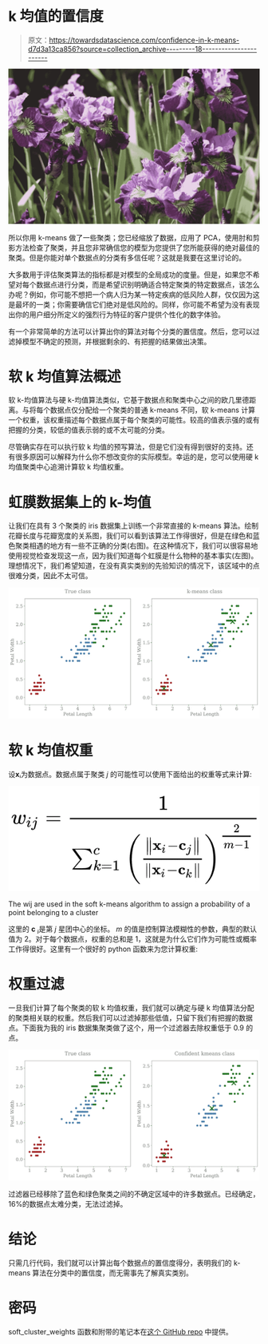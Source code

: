 # k 均值的置信度

> 原文：<https://towardsdatascience.com/confidence-in-k-means-d7d3a13ca856?source=collection_archive---------18----------------------->

![](img/2b4c34ac05348ec450e08d63a26d83bf.png)

所以你用 k-means 做了一些聚类；您已经缩放了数据，应用了 PCA，使用肘和剪影方法检查了聚类，并且您非常确信您的模型为您提供了您所能获得的绝对最佳的聚类。但是你能对单个数据点的分类有多信任呢？这就是我要在这里讨论的。

大多数用于评估聚类算法的指标都是对模型的全局成功的度量。但是，如果您不希望对每个数据点进行分类，而是希望识别明确适合特定聚类的特定数据点，该怎么办呢？例如，你可能不想把一个病人归为某一特定疾病的低风险人群，仅仅因为这是最坏的一类；你需要确信它们绝对是低风险的。同样，你可能不希望为没有表现出你的用户细分所定义的强烈行为特征的客户提供个性化的数字体验。

有一个非常简单的方法可以计算出你的算法对每个分类的置信度。然后，您可以过滤掉模型不确定的预测，并根据剩余的、有把握的结果做出决策。

# 软 k 均值算法概述

软 k-均值算法与硬 k-均值算法类似，它基于数据点和聚类中心之间的欧几里德距离。与将每个数据点仅分配给一个聚类的普通 k-means 不同，软 k-means 计算一个权重，该权重描述每个数据点属于每个聚类的可能性。较高的值表示强的或有把握的分类，较低的值表示弱的或不太可能的分类。

尽管确实存在可以执行软 k 均值的预写算法，但是它们没有得到很好的支持。还有很多原因可以解释为什么你不想改变你的实际模型。幸运的是，您可以使用硬 k 均值聚类中心追溯计算软 k 均值权重。

# 虹膜数据集上的 k-均值

让我们在具有 3 个聚类的 iris 数据集上训练一个非常直接的 k-means 算法。绘制花瓣长度与花瓣宽度的关系图，我们可以看到该算法工作得很好，但是在绿色和蓝色聚类相遇的地方有一些不正确的分类(右图)。在这种情况下，我们可以很容易地使用视觉检查发现这一点，因为我们知道每个虹膜是什么物种的基本事实(左图)。理想情况下，我们希望知道，在没有真实类别的先验知识的情况下，该区域中的点很难分类，因此不太可信。

![](img/6713d0e417f89f75d8a675c817f5d43a.png)

# 软 k 均值权重

设**x**ᵢ为数据点。数据点属于聚类 *j* 的可能性可以使用下面给出的权重等式来计算:

![](img/aba9638566e8b7095eb2971091e19765.png)

The wij are used in the soft k-means algorithm to assign a probability of a point belonging to a cluster

这里的 **c** ⱼ是第 *j* 星团中心的坐标。 *m* 的值是控制算法模糊性的参数，典型的默认值为 2。对于每个数据点，权重的总和是 1，这就是为什么它们作为可能性或概率工作得很好。这里有一个很好的 python 函数来为您计算权重:

# 权重过滤

一旦我们计算了每个聚类的软 k 均值权重，我们就可以确定与硬 k 均值算法分配的聚类相关联的权重。然后我们可以过滤掉那些低值，只留下我们有把握的数据点。下面我为我的 iris 数据集聚类做了这个，用一个过滤器去除权重低于 0.9 的点。

![](img/9fde1cd11d8be427de3d903e6788ff5f.png)

过滤器已经移除了蓝色和绿色聚类之间的不确定区域中的许多数据点。已经确定，16%的数据点太难分类，无法过滤掉。

# 结论

只需几行代码，我们就可以计算出每个数据点的置信度得分，表明我们的 k-means 算法在分类中的置信度，而无需事先了解真实类别。

# 密码

soft_cluster_weights 函数和附带的笔记本在[这个 GitHub repo](https://github.com/mattcrooksphd/Medium-SoftClusteringWeights) 中提供。